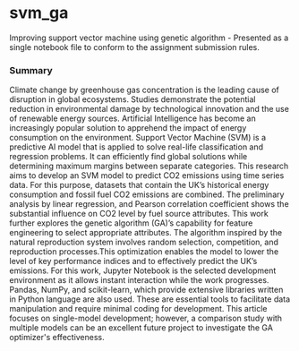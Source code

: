 # svm_ga
Improving support vector machine using genetic algorithm - Presented as a single notebook file to conform to the assignment submission rules.

### Summary ###
Climate change by greenhouse gas concentration is the leading cause of disruption in global ecosystems. Studies demonstrate the potential reduction in environmental damage by technological innovation and the use of renewable energy sources. Artificial Intelligence has become an increasingly popular solution to apprehend the impact of energy consumption on the environment. Support Vector Machine (SVM) is a predictive AI model that is applied to solve real-life classification and regression problems. It can efficiently find global solutions while determining maximum margins between separate categories. This research aims to develop an SVM model to predict CO2 emissions using time series data. For this purpose, datasets that contain the UK’s historical energy consumption and fossil fuel CO2 emissions are combined. The preliminary analysis by linear regression, and Pearson correlation coefficient shows the substantial influence on CO2 level by fuel source attributes. This work further explores the genetic algorithm (GA)’s capability for feature engineering to select appropriate attributes. The algorithm inspired by the natural reproduction system involves random selection, competition, and reproduction processes.This optimization enables the model to lower the level of key performance indices and to effectively predict the UK’s emissions. For this work, Jupyter Notebook is the selected development environment as it allows instant interaction while the work progresses. Pandas, NumPy, and scikit-learn, which provide extensive libraries written in Python language are also used. These are essential tools to facilitate data manipulation and require minimal coding for development. This article focuses on single-model development; however, a comparison study with multiple models can be an excellent future project to investigate the GA optimizer's effectiveness.

